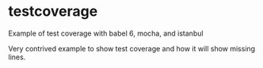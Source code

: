# testcoverage
Example of test coverage with babel 6, mocha, and istanbul

Very contrived example to show test coverage and how it will show missing lines.
